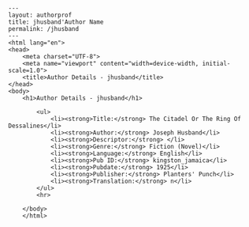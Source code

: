 
    ---
    layout: authorprof
    title: jhusband'Author Name 
    permalink: /jhusband
    ---
    <html lang="en">
    <head>
        <meta charset="UTF-8">
        <meta name="viewport" content="width=device-width, initial-scale=1.0">
        <title>Author Details - jhusband</title>
    </head>
    <body>
        <h1>Author Details - jhusband</h1>
        
            <ul>
                <li><strong>Title:</strong> The Citadel Or The Ring Of Dessalines</li>
                <li><strong>Author:</strong> Joseph Husband</li>
                <li><strong>Descriptor:</strong> </li>
                <li><strong>Genre:</strong> Fiction (Novel)</li>
                <li><strong>Language:</strong> English</li>
                <li><strong>Pub ID:</strong> kingston_jamaica</li>
                <li><strong>Pubdate:</strong> 1925</li>
                <li><strong>Publisher:</strong> Planters' Punch</li>
                <li><strong>Translation:</strong> n</li>
            </ul>
            <hr>
            
        </body>
        </html>
        